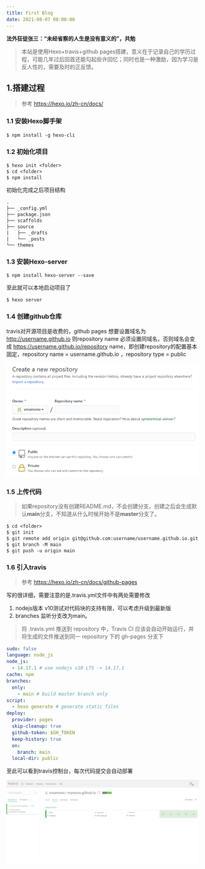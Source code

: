 ```yaml
---
title: First Blog
date: 2021-08-07 08:00:08
---
```


**法外狂徒张三：“未经省察的人生是没有意义的”，共勉**

> 本站是使用Hexo+travis+github pages搭建，意义在于记录自己的学历过程，可能几年过后回首还能勾起些许回忆；同时也是一种激励，因为学习是反人性的，需要及时的正反馈。

## 1.搭建过程

> 参考 https://hexo.io/zh-cn/docs/
### 1.1 安装Hexo脚手架
```shell
$ npm install -g hexo-cli
```
### 1.2 初始化项目
```shell
$ hexo init <folder>
$ cd <folder>
$ npm install
```
<!--more-->
初始化完成之后项目结构
```text
.
├── _config.yml
├── package.json
├── scaffolds
├── source
|   ├── _drafts
|   └── _posts
└── themes
```
### 1.3 安装Hexo-server

```shell
$ npm install hexo-server --save
```
至此就可以本地启动项目了
```shell
$ hexo server
```
### 1.4 创建github仓库
travis对开源项目是收费的，github pages 想要设置域名为 http://username.github.io 则repository name 必须设置同域名，否则域名会变成 https://username.github.io/repository name，即创建repository的配置基本固定，repository name = username.github.io ，repository type = public

![github repository](/images/github.png)

### 1.5 上传代码
> 如果repository没有创建README.md，不会创建分支，创建之后会生成默认**main**分支，不知道从什么时候开始不是**master**分支了。

```shell
$ cd <folder>
$ git init
$ git remote add origin git@github.com:username/username.github.io.git
$ git branch -M main
$ git push -u origin main
```

### 1.6 引入travis

> 参考 https://hexo.io/zh-cn/docs/github-pages

写的很详细，需要注意的是.travis.yml文件中有两处需要修改
1. nodejs版本 v10测试对代码块的支持有限，可以考虑升级到最新版
2. branches 监听分支改为main。
> 将 .travis.yml 推送到 repository 中，Travis CI 应该会自动开始运行，并将生成的文件推送到同一 repository 下的 gh-pages 分支下
```yml
sudo: false
language: node_js
node_js:
  - 14.17.1 # use nodejs v10 LTS -> 14.17.1
cache: npm
branches:
  only:
    - main # build master branch only
script:
  - hexo generate # generate static files
deploy:
  provider: pages
  skip-cleanup: true
  github-token: $GH_TOKEN
  keep-history: true
  on:
    branch: main
  local-dir: public
```
至此可以看到travis控制台，每次代码提交会自动部署

![travis dashboard](/images/travis.png)

